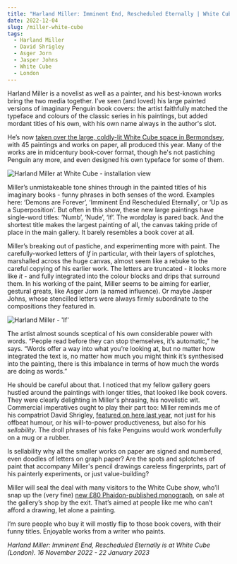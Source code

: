 ```yaml
---
title: "Harland Miller: Imminent End, Rescheduled Eternally | White Cube"
date: 2022-12-04
slug: /miller-white-cube
tags:
  - Harland Miller
  - David Shrigley
  - Asger Jorn
  - Jasper Johns
  - White Cube
  - London
---
```


Harland Miller is a novelist as well as a painter, and his best-known works bring the two media together. I’ve seen (and loved) his large painted versions of imaginary Penguin book covers: the artist faithfully matched the typeface and colours of the classic series in his paintings, but added mordant titles of his own, with his own name always in the author's slot.

He’s now [taken over the large, coldly-lit White Cube space in Bermondsey](https://whitecube.com/exhibitions/exhibition/Harland_Miller_White_Cube_Bermondsey_2022), with 45 paintings and works on paper, all produced this year. Many of the works are in midcentury book-cover format, though he's not pastiching Penguin any more, and even designed his own typeface for some of them.

![Harland Miller at White Cube - installation view](/miller-white-cube-1.jpeg)

Miller’s unmistakeable tone shines through in the painted titles of his imaginary books - funny phrases in both senses of the word. Examples here: ‘Demons are Forever’, ‘Imminent End Rescheduled Eternally’, or ‘Up as a Superposition’. But often in this show, these new large paintings have single-word titles: ’Numb’, ‘Nude’, ‘If’. The wordplay is pared back. And the shortest title makes the largest painting of all, the canvas taking pride of place in the main gallery. It barely resembles a book cover at all.

Miller’s breaking out of pastiche, and experimenting more with paint. The carefully-worked letters of *If* in particular, with their layers of splotches, marshalled across the huge canvas, almost seem like a rebuke to the careful copying of his earlier work. The letters are truncated - it looks more like *it* - and fully integrated into the colour blocks and drips that surround them. In his working of the paint, Miller seems to be aiming for earlier, gestural greats, like Asger Jorn (a named influence). Or maybe Jasper Johns, whose stencilled letters were always firmly subordinate to the compositions they featured in.

![Harland Miller - 'If'](/miller-white-cube-2.jpeg)

The artist almost sounds sceptical of his own considerable power with words. “People read before they can stop themselves, it’s automatic,” he says. “Words offer a way into what you’re looking at, but no matter how integrated the text is, no matter how much you might think it’s synthesised into the painting, there is this imbalance in terms of how much the words are doing as words.”

He should be careful about that. I noticed that my fellow gallery goers hustled around the paintings with longer titles, that looked like book covers. They were clearly delighting in Miller's phrasing, his novelistic wit. Commercial imperatives ought to play their part too: Miller reminds me of his compatriot David Shrigley, [featured on here last year](/shrigley-stephen-friedman), not just for his offbeat humour, or his will-to-power productiveness, but also for his *sellability*. The droll phrases of his fake Penguins would work wonderfully on a mug or a rubber.

Is sellability why all the smaller works on paper are signed and numbered, even doodles of letters on graph paper? Are the spots and splotches of paint that accompany Miller's pencil drawings careless fingerprints, part of his painterly experiments, or just value-building?

Miller will seal the deal with many visitors to the White Cube show, who’ll snap up the (very fine) [new £80 Phaidon-published monograph](https://www.phaidon.com/store/art/harland-miller-in-shadows-i-boogie-9781838663100/), on sale at the gallery’s shop by the exit. That’s aimed at people like me who can’t afford a drawing, let alone a painting.

I’m sure people who buy it will mostly flip to those book covers, with their funny titles. Enjoyable works from a writer who paints.

*Harland Miller: Imminent End, Rescheduled Eternally is at White Cube (London). 16 November 2022 - 22 January 2023*